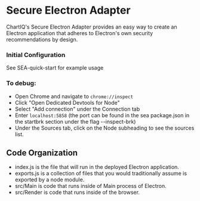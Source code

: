 # Secure Electron Adapter

ChartIQ's Secure Electron Adapter provides an easy way to create an Electron application that adheres to Electron's own security recommendations by design.

### Initial Configuration

See SEA-quick-start for example usage

### To debug:

- Open Chrome and navigate to `chrome://inspect`
- Click "Open Dedicated Devtools for Node"
- Select "Add connection" under the Connection tab
- Enter `localhost:5858` (the port can be found in the sea package.json in the startbrk section under the flag --inspect-brk)
- Under the Sources tab, click on the Node subheading to see the sources list.

## Code Organization
- index.js is the file that will run in the deployed Electron application.
- exports.js is a collection of files that you would traditionally assume is exported by a node module.
- src/Main is code that runs inside of Main process of Electron.
- src/Render is code that runs inside of the browser.
